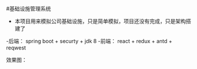 #基础设施管理系统
 - 本项目用来模拟公司基础设施，只是简单模拟，项目还没有完成，只是架构搭建了

 -后端： spring boot + securty + jdk 8
 -前端： react + redux + antd + reqwest

 效果图：